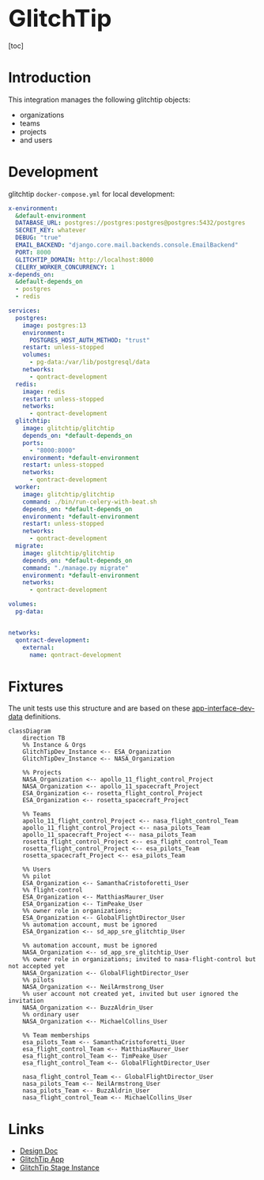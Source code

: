 <font size=24> GlitchTip </font>
---

[toc]

# Introduction

This integration manages the following glitchtip objects:

* organizations
* teams
* projects
* and users


# Development

glitchtip `docker-compose.yml` for local development:

```yaml
x-environment:
  &default-environment
  DATABASE_URL: postgres://postgres:postgres@postgres:5432/postgres
  SECRET_KEY: whatever
  DEBUG: "true"
  EMAIL_BACKEND: "django.core.mail.backends.console.EmailBackend"
  PORT: 8000
  GLITCHTIP_DOMAIN: http://localhost:8000
  CELERY_WORKER_CONCURRENCY: 1
x-depends_on:
  &default-depends_on
  - postgres
  - redis

services:
  postgres:
    image: postgres:13
    environment:
      POSTGRES_HOST_AUTH_METHOD: "trust"
    restart: unless-stopped
    volumes:
      - pg-data:/var/lib/postgresql/data
    networks:
      - qontract-development
  redis:
    image: redis
    restart: unless-stopped
    networks:
      - qontract-development
  glitchtip:
    image: glitchtip/glitchtip
    depends_on: *default-depends_on
    ports:
      - "8000:8000"
    environment: *default-environment
    restart: unless-stopped
    networks:
      - qontract-development
  worker:
    image: glitchtip/glitchtip
    command: ./bin/run-celery-with-beat.sh
    depends_on: *default-depends_on
    environment: *default-environment
    restart: unless-stopped
    networks:
      - qontract-development
  migrate:
    image: glitchtip/glitchtip
    depends_on: *default-depends_on
    command: "./manage.py migrate"
    environment: *default-environment
    networks:
      - qontract-development

volumes:
  pg-data:


networks:
  qontract-development:
    external:
      name: qontract-development
```

# Fixtures

The unit tests use this structure and are based on these [app-interface-dev-data](https://gitlab.cee.redhat.com/app-sre/app-interface-dev-data/-/merge_requests/19) definitions.

```mermaid
classDiagram
    direction TB
    %% Instance & Orgs
    GlitchTipDev_Instance <-- ESA_Organization
    GlitchTipDev_Instance <-- NASA_Organization

    %% Projects
    NASA_Organization <-- apollo_11_flight_control_Project
    NASA_Organization <-- apollo_11_spacecraft_Project
    ESA_Organization <-- rosetta_flight_control_Project
    ESA_Organization <-- rosetta_spacecraft_Project

    %% Teams
    apollo_11_flight_control_Project <-- nasa_flight_control_Team
    apollo_11_flight_control_Project <-- nasa_pilots_Team
    apollo_11_spacecraft_Project <-- nasa_pilots_Team
    rosetta_flight_control_Project <-- esa_flight_control_Team
    rosetta_flight_control_Project <-- esa_pilots_Team
    rosetta_spacecraft_Project <-- esa_pilots_Team

    %% Users
    %% pilot
    ESA_Organization <-- SamanthaCristoforetti_User
    %% flight-control
    ESA_Organization <-- MatthiasMaurer_User
    ESA_Organization <-- TimPeake_User
    %% owner role in organizations;
    ESA_Organization <-- GlobalFlightDirector_User
    %% automation account, must be ignored
    ESA_Organization <-- sd_app_sre_glitchtip_User

    %% automation account, must be ignored
    NASA_Organization <-- sd_app_sre_glitchtip_User
    %% owner role in organizations; invited to nasa-flight-control but not accepted yet
    NASA_Organization <-- GlobalFlightDirector_User
    %% pilots
    NASA_Organization <-- NeilArmstrong_User
    %% user account not created yet, invited but user ignored the invitation
    NASA_Organization <-- BuzzAldrin_User
    %% ordinary user
    NASA_Organization <-- MichaelCollins_User

    %% Team memberships
    esa_pilots_Team <-- SamanthaCristoforetti_User
    esa_flight_control_Team <-- MatthiasMaurer_User
    esa_flight_control_Team <-- TimPeake_User
    esa_flight_control_Team <-- GlobalFlightDirector_User

    nasa_flight_control_Team <-- GlobalFlightDirector_User
    nasa_pilots_Team <-- NeilArmstrong_User
    nasa_pilots_Team <-- BuzzAldrin_User
    nasa_flight_control_Team <-- MichaelCollins_User
```

# Links

* [Design Doc](https://gitlab.cee.redhat.com/service/app-interface/-/blob/d12d7faa9d6136da69e4113ccbbed54781319173/docs/app-sre/design-docs/glitchtip.md)
* [GlitchTip App](https://visual-app-interface.devshift.net/services#/services/glitchtip/app.yml)
* [GlitchTip Stage Instance](https://glitchtip.stage.devshift.net/login)

